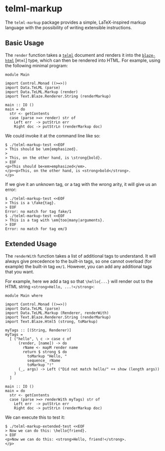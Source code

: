 # telml-markup

The `telml-markup` package provides a simple, LaTeX-inspired markup
language with the possibility of writing extensible instructions.

## Basic Usage

The `render` function takes a [`telml`](https://github.com/aisamanra/telml)
document and renders it into the
[`blaze-html`](http://hackage.haskell.org/package/blaze-html-0.8.0.2)
[`Html`] type, which can then be rendered into HTML. For example, using
the following minimal program:

~~~~{.haskell}
module Main

import Control.Monad ((>=>))
import Data.TeLML (parse)
import Data.TeLML.Markup (render)
import Text.Blaze.Renderer.String (renderMarkup)

main :: IO ()
main = do
  str <- getContents
  case (parse >=> render) str of
    Left err  -> putStrLn err
    Right doc -> putStrLn (renderMarkup doc)
~~~~

We could invoke it at the command line like so:

~~~~
$ ./telml-markup-test <<EOF
> This should be \em{emphasized}.
>
> This, on the other hand, is \strong{bold}.
> EOF
<p>This should be<em>emphasized</em>.
</p><p>This, on the other hand, is <strong>bold</strong>.
</p>
~~~~

If we give it an unknown tag, or a tag with the wrong arity, it will
give us an error:

~~~~
$ ./telml-markup-test <<EOF
> This is a \fake{tag}.
> EOF
Error: no match for tag fake/1
$ ./telml-markup-test <<EOF
> This is a tag with \em{too|many|arguments}.
> EOF
Error: no match for tag em/3
~~~~

## Extended Usage

The `renderWith` function takes a list of additional tags to understand.
It will always give precedence to the built-in tags, so one cannot overload
(for example) the built-in tag `em/1`. However, you can add any additional
tags that you want.

For example, here we add a tag so that `\hello{...}` will render out to
the HTML string `<strong>Hello, ...!</strong>`:

~~~~{.haskell}
module Main where

import Control.Monad ((>=>))
import Data.TeLML (parse)
import Data.TeLML.Markup (Renderer, renderWith)
import Text.Blaze.Renderer.String (renderMarkup)
import Text.Blaze.Html5 (strong, toMarkup)

myTags :: [(String, Renderer)]
myTags =
  [ ("hello", \ c -> case c of
      (render, [name]) -> do
        rName <- mapM render name
        return $ strong $ do
          toMarkup "Hello, "
          sequence_ rName
          toMarkup "!"
      (_, args) -> Left ("Did not match hello/" ++ show (length args))
    )
  ]

main :: IO ()
main = do
  str <- getContents
  case (parse >=> renderWith myTags) str of
    Left err  -> putStrLn err
    Right doc -> putStrLn (renderMarkup doc)
~~~~

We can execute this to test it:

~~~~
$ ./telml-markup-extended-test <<EOF
> Now we can do this: \hello{friend}.
> EOF
<p>Now we can do this: <strong>Hello, friend!</strong>.
</p>
~~~~
